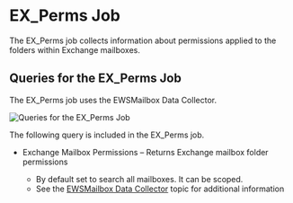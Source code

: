 # EX_Perms Job

The EX_Perms job collects information about permissions applied to the folders within Exchange
mailboxes.

## Queries for the EX_Perms Job

The EX_Perms job uses the EWSMailbox Data Collector.

![Queries for the EX_Perms Job](/img/product_docs/accessanalyzer/solutions/exchange/mailboxes/permissions/collection/permsquery.webp)

The following query is included in the EX_Perms job.

- Exchange Mailbox Permissions – Returns Exchange mailbox folder permissions

  - By default set to search all mailboxes. It can be scoped.
  - See the [EWSMailbox Data Collector](/docs/accessanalyzer/12.0/administration/data-collectors/ewsmailbox/overview.md)
    topic for additional information
